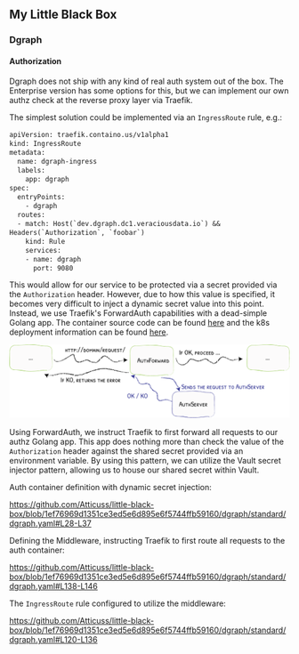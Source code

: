 ## My Little Black Box

### Dgraph

#### Authorization

Dgraph does not ship with any kind of real auth system out of the box. The Enterprise version has some options for this, but we can implement our own authz check at the reverse proxy layer via Traefik.

The simplest solution could be implemented via an `IngressRoute` rule, e.g.:

```
apiVersion: traefik.containo.us/v1alpha1
kind: IngressRoute
metadata:
  name: dgraph-ingress
  labels:
    app: dgraph
spec:
  entryPoints:
    - dgraph
  routes:
  - match: Host(`dev.dgraph.dc1.veraciousdata.io`) && Headers(`Authorization`, `foobar`)
    kind: Rule
    services:
    - name: dgraph
      port: 9080
```

This would allow for our service to be protected via a secret provided via the `Authorization` header. However, due to how this value is specified, it becomes very difficult to inject a dynamic secret value into this point. Instead, we use Traefik's ForwardAuth capabilities with a dead-simple Golang app. The container source code can be found [here](/images/dgraph-auth) and the k8s deployment information can be found [here](/dgraph/dgraph-auth).

![Source: Traefik Documentation](/media/traefik-forwardauth.png)

Using ForwardAuth, we instruct Traefik to first forward all requests to our authz Golang app. This app does nothing more than check the value of the `Authorization` header against the shared secret provided via an environment variable. By using this pattern, we can utilize the Vault secret injector pattern, allowing us to house our shared secret within Vault.

Auth container definition with dynamic secret injection:

https://github.com/Atticuss/little-black-box/blob/1ef76969d1351ce3ed5e6d895e6f5744ffb59160/dgraph/standard/dgraph.yaml#L28-L37

Defining the Middleware, instructing Traefik to first route all requests to the auth container:

https://github.com/Atticuss/little-black-box/blob/1ef76969d1351ce3ed5e6d895e6f5744ffb59160/dgraph/standard/dgraph.yaml#L138-L146

The `IngressRoute` rule configured to utilize the middleware:

https://github.com/Atticuss/little-black-box/blob/1ef76969d1351ce3ed5e6d895e6f5744ffb59160/dgraph/standard/dgraph.yaml#L120-L136
